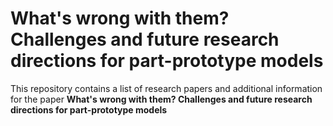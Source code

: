 # What's wrong with them? Challenges and future research directions for part-prototype models
This repository contains a list of research papers and additional information for the paper **What's wrong with them? Challenges and future research directions for part-prototype models**
